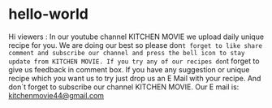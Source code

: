 # hello-world
Hi viewers :                       In our youtube channel KITCHEN MOVIE we upload daily unique recipe for you. We are doing our best so please don`t forget to like share comment and subscribe our channel and press the bell icon to stay update from KITCHEN MOVIE. If you try any of our recipes don`t forget to give us feedback  in comment box. If you have any suggestion or unique recipe which you want us to try just drop us an E Mail with your recipe. And don`t forget to subscribe our channel KITCHEN MOVIE. Our E mail is:                         kitchenmovie44@gmail.com
